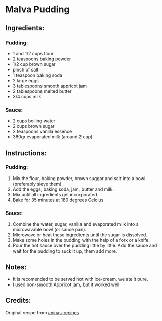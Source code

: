 # Malva Pudding

## Ingredients:

### Pudding:
* 1 and 1/2 cups flour
* 2 teaspoons baking powder
* 1/2 cup brown sugar
* pinch of salt
* 1 teaspoon baking soda
* 2 large eggs
* 3 tablespoons smooth appricot jam
* 2 tablespoons melted butter
* 3/4 cups milk

### Sauce:
* 2 cups boiling water
* 2 cups brown sugar
* 2 teaspoons vanilla essence
* 380gr evaporated milk (around 2 cup)

## Instructions:

### Pudding:
1. Mix the flour, baking powder, brown suggar and salt into a bowl (preferably sieve them).
1. Add the eggs, baking soda, jam, butter and milk.
1. Mix until all ingredients get incorporated.
1. Bake for 35 minutes at 180 degrees Celcius. 

### Sauce:
1. Combine the water, sugar, vanilla and evaporated milk into a microwavable bowl (or sauce pan).
1. Microwave or heat these ingredients until the sugar is dissolved.
1. Make some holes in the pudding with the help of a fork or a knife.
1. Pour the hot sauce over the pudding little by little. Add the sauce and wait for the pudding to suck it up, them add more.

## Notes:
* It is recomended to be served hot with ice-cream, we ate it pure.
* I used non-smooth Appricot jam, but it worked well

## Credits:
Original recipe from [aninas-recipes](https://www.aninas-recipes.com/recipes/malva-pudding/)
